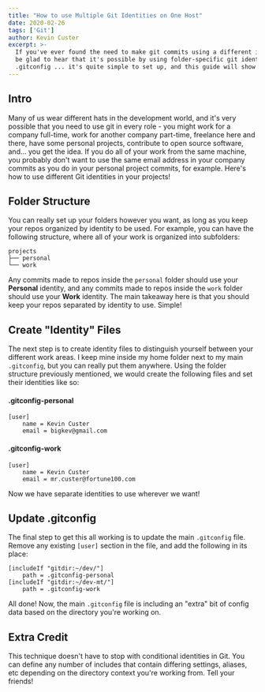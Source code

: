 ```yaml
---
title: "How to use Multiple Git Identities on One Host"
date: 2020-02-26
tags: ['Git']
author: Kevin Custer
excerpt: >-
  If you've ever found the need to make git commits using a different identity based on the repository, you'll
  be glad to hear that it's possible by using folder-specific git identity files and including them in your main
  .gitconfig ... it's quite simple to set up, and this guide will show you how!
---
```


## Intro

Many of us wear different hats in the development world, and it's very possible that you need to use git in every role - you might work for a company full-time, work for another company part-time, freelance here and there, have some personal projects, contribute to open source software, and... you get the idea.  If you do all of your work from the same machine, you probably don't want to use the same email address in your company commits as you do in your personal project commits, for example.  Here's how to use different Git identities in your projects!

## Folder Structure

You can really set up your folders however you want, as long as you keep your repos organized by identity to be used.  For example, you can have the following structure, where all of your work is organized into subfolders:

```
projects
├── personal
└── work
```

Any commits made to repos inside the `personal` folder should use your **Personal** identity, and any commits made to repos inside the `work` folder should use your **Work** identity.  The main takeaway here is that you should keep your repos separated by identity to use. Simple!

## Create "Identity" Files

The next step is to create identity files to distinguish yourself between your different work areas.  I keep mine inside my home folder next to my main `.gitconfig`, but you can really put them anywhere.  Using the folder structure previously mentioned, we would create the following files and set their identities like so:

#### .gitconfig-personal

```
[user]
	name = Kevin Custer
	email = bigkev@gmail.com
```

#### .gitconfig-work

```
[user]
	name = Kevin Custer
	email = mr.custer@fortune100.com
```

Now we have separate identities to use wherever we want!

## Update .gitconfig

The final step to get this all working is to update the main `.gitconfig` file.  Remove any existing `[user]` section in the file, and add the following in its place:

```
[includeIf "gitdir:~/dev/"]
	path = .gitconfig-personal
[includeIf "gitdir:~/dev-mt/"]
	path = .gitconfig-work
```

All done! Now, the main `.gitconfig` file is including an "extra" bit of config data based on the directory you're working on.

## Extra Credit

This technique doesn't have to stop with conditional identities in Git.  You can define any number of includes that contain differing settings, aliases, etc depending on the directory context you're working from. Tell your friends!